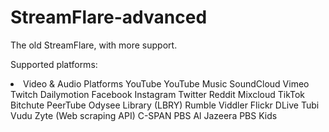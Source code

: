 # StreamFlare-advanced
The old StreamFlare, with more support.

Supported platforms:
<li>
Video & Audio Platforms
YouTube
YouTube Music
SoundCloud
Vimeo
Twitch
Dailymotion
Facebook
Instagram
Twitter
Reddit
Mixcloud
TikTok
Bitchute
PeerTube
Odysee
Library (LBRY)
Rumble
Viddler
Flickr
DLive
Tubi
Vudu
Zyte (Web scraping API)
C-SPAN
PBS
Al Jazeera
PBS Kids
</li>

